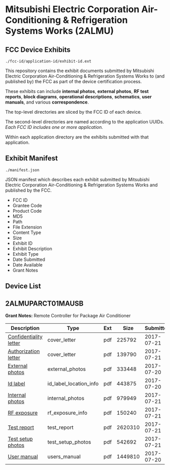 # Mitsubishi Electric Corporation Air-Conditioning & Refrigeration Systems Works (2ALMU)
## FCC Device Exhibits

```
./fcc-id/application-id/exhibit-id.ext
```

This repository contains the exhibit documents submitted by Mitsubishi Electric Corporation Air-Conditioning & Refrigeration Systems Works to (and published by) the FCC as part of the device certification process.

These exhibits can include **internal photos**, **external photos**, **RF test reports**, **block diagrams**, **operational descriptions**, **schematics**, **user manuals**, and various **correspondence**.

The top-level directories are sliced by the FCC ID of each device.

The second-level directories are named according to the application UUIDs. *Each FCC ID includes one or more application.*

Within each application directory are the exhibits submitted with that application. 

## Exhibit Manifest

```
./manifest.json
```

JSON manifest which describes each exhibit submitted by Mitsubishi Electric Corporation Air-Conditioning & Refrigeration Systems Works and published by the FCC.

- FCC ID
- Grantee Code
- Product Code
- MD5
- Path
- File Extension
- Content Type
- Size
- Exhibit ID
- Exhibit Description
- Exhibit Type
- Date Submitted
- Date Available
- Grant Notes

## Device List
## 2ALMUPARCT01MAUSB
**Grant Notes:** Remote Controller for Package Air Conditioner

| Description | Type | Ext | Size | Submitted | Available |
| ----------- | ---- | --- | ---- | --------- | --------- |
| [Confidentiality letter](2ALMUPARCT01MAUSB/1b98e16d7b52a9f8584e4145c22d1b7c/3475047.pdf) | cover_letter | pdf | 225792 | 2017-07-21 | 2017-07-24 |
| [Authorization letter](2ALMUPARCT01MAUSB/1b98e16d7b52a9f8584e4145c22d1b7c/3475052.pdf) | cover_letter | pdf | 139790 | 2017-07-21 | 2017-07-24 |
| [External photos](2ALMUPARCT01MAUSB/1b98e16d7b52a9f8584e4145c22d1b7c/3474983.pdf) | external_photos | pdf | 333448 | 2017-07-20 | 2018-01-17 |
| [Id label](2ALMUPARCT01MAUSB/1b98e16d7b52a9f8584e4145c22d1b7c/3474971.pdf) | id_label_location_info | pdf | 443875 | 2017-07-20 | 2017-07-24 |
| [Internal photos](2ALMUPARCT01MAUSB/1b98e16d7b52a9f8584e4145c22d1b7c/3474996.pdf) | internal_photos | pdf | 979949 | 2017-07-21 | 2018-01-17 |
| [RF exposure](2ALMUPARCT01MAUSB/1b98e16d7b52a9f8584e4145c22d1b7c/3475511.pdf) | rf_exposure_info | pdf | 150240 | 2017-07-21 | 2017-07-24 |
| [Test report](2ALMUPARCT01MAUSB/1b98e16d7b52a9f8584e4145c22d1b7c/3475010.pdf) | test_report | pdf | 2620310 | 2017-07-21 | 2017-07-24 |
| [Test setup photos](2ALMUPARCT01MAUSB/1b98e16d7b52a9f8584e4145c22d1b7c/3475037.pdf) | test_setup_photos | pdf | 542692 | 2017-07-21 | 2018-01-17 |
| [User manual](2ALMUPARCT01MAUSB/1b98e16d7b52a9f8584e4145c22d1b7c/3474876.pdf) | users_manual | pdf | 1449810 | 2017-07-20 | 2018-01-17 |

